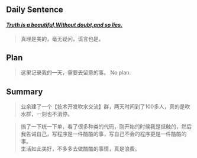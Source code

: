 ## **Daily Sentence**
#### <u>*Truth is a beautiful,Without doubt,and so lies.*</u>
> 真理是美的，毫无疑问，谎言也是。

## **Plan**
>这里记录我的一天，需要去留意的事。
> No plan.

## **Summary**
> 业余建了一个【技术开发吹水交流】群，两天时间到了100多人，真的是吹水群，一刻也不消停。

> 搞了一下统一下单，看了很多种类的代码，刚开始的时候我是抵触的，然后我告诫自己，写程序是一件酷酷的事，写自己不会的程序更是一件酷酷的事。    
> 生活如此美好，不多多去做酷酷的事情，真是浪费。


